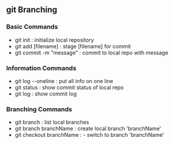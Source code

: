 ## git Branching

### Basic Commands

* git init : initialize local repository
* git add [filename] : stage [filename] for commit
* git commit -m "message" : commit to local repo with message

### Information Commands
* git log --oneline : put all info on one line
* git status : show commit status of local repo
* git log : show commit log

### Branching Commands
* git branch : list local branches
* git branch branchName : create local branch 'branchName'
* git checkout branchName : - switch to branch 'branchName'